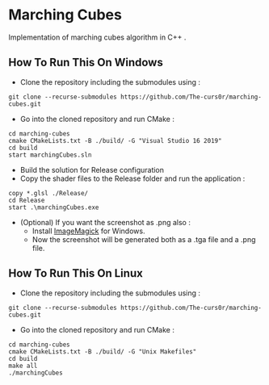 # Marching Cubes

Implementation of marching cubes algorithm in C++ .

## How To Run This On Windows
* Clone the repository including the submodules using : 
```properties
git clone --recurse-submodules https://github.com/The-curs0r/marching-cubes.git
```
* Go into the cloned repository and run CMake : 
```properties
cd marching-cubes
cmake CMakeLists.txt -B ./build/ -G "Visual Studio 16 2019"
cd build
start marchingCubes.sln
```
* Build the solution for Release configuration
* Copy the shader files to the Release folder and run the application :   
```properties
copy *.glsl ./Release/
cd Release
start .\marchingCubes.exe
```
* (Optional) If you want the screenshot as .png also :
	* Install [ImageMagick](https://imagemagick.org/script/download.php) for Windows.
	* Now the screenshot will be generated both as a .tga file and a .png file.

## How To Run This On Linux
* Clone the repository including the submodules using : 
```properties
git clone --recurse-submodules https://github.com/The-curs0r/marching-cubes.git
```
* Go into the cloned repository and run CMake : 
```properties
cd marching-cubes
cmake CMakeLists.txt -B ./build/ -G "Unix Makefiles"
cd build
make all
./marchingCubes 
```